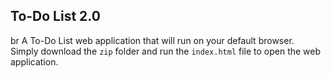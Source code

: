 ## To-Do List 2.0
br
A To-Do List web application that will run on your default browser.
<br>
Simply download the ```zip``` folder and run the ```index.html``` file to open the web application.


